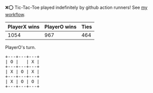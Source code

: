 :x::o: Tic-Tac-Toe played indefinitely by github action runners! See [my workflow](.github/workflows/play.yaml).

|PlayerX wins|PlayerO wins|Ties|
|-|-|-|
|1054|967|464|

PlayerO's turn.

<pre>
+---+---+---+
| O |   | X |
+---+---+---+
| X | O | X |
+---+---+---+
| X | O | O |
+---+---+---+
</pre>